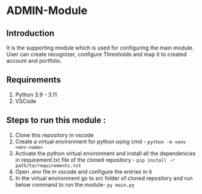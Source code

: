 # ADMIN-Module
 
## Introduction

It is the supporting module which is used for configuring the main module.
User can create recognizer, configure Thresholds and map it to created account and portfolio.
 
## Requirements
1. Python 3.9 - 3.11
2. VSCode
 
## Steps to run this module :
1. Clone this repository in vscode
2. Create a virtual environment for python using cmd -
   `python -m venv <env-name>`
3. Activate the python virtual environment and install all the dependencies in requirement.txt file of the     cloned repository -
   `pip install -r path/to/requirements.txt`
4. Open .env file in vscode and configure the entries in it
5. In the virtual environment go to src folder of cloned repository and run below command to run the module-
   `py main.py`
